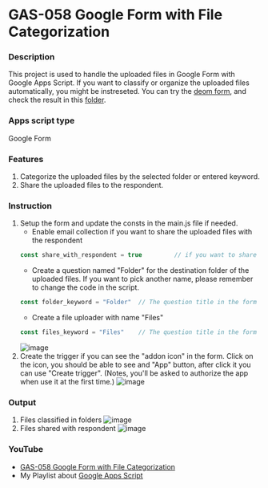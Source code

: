 # GAS-058 Google Form with File Categorization

### Description
This project is used to handle the uploaded files in Google Form with Google Apps Script. If you want to classify or organize the uploaded files automatically, you might be instreseted. You can try the [deom form](https://forms.gle/h8gwa8YfSZy2nhkZ9), and check the result in this [folder](https://drive.google.com/drive/folders/0B9tFtRbfPLIZfkJwU1JvakczNFpVeHlGaXhDOHhzTUZJVDVUUEF5WjlFLURrYzl4NUYwXzA?usp=sharing).

### Apps script type
Google Form

### Features
1. Categorize the uploaded files by the selected folder or entered keyword.
2. Share the uploaded files to the respondent.

### Instruction
1. Setup the form and update the consts in the main.js file if needed.
   * Enable email collection if you want to share the uploaded files with the respondent
   ```javascript
   const share_with_respondent = true         // if you want to share the uploaded file to the respondent, make sure email collection is enabled in the form
   ```
   * Create a question named "Folder" for the destination folder of the uploaded files. If you want to pick another name, please remember to change the code in the script.
   ```javascript
   const folder_keyword = "Folder"  // The question title in the form for the folder
   ```
   * Create a file uploader with name "Files"
   ```javascript
   const files_keyword = "Files"    // The question title in the form for the file uploader
   ```
   ![image](https://user-images.githubusercontent.com/16481229/87748247-f3ee9380-c827-11ea-86a2-b4a0cd0265da.png)
2. Create the trigger if you can see the "addon icon" in the form. Click on the icon, you should be able to see and "App" button, after click it you can use "Create trigger". (Notes, you'll be asked to authorize the app when use it at the first time.)
    ![image](https://user-images.githubusercontent.com/16481229/87755072-dd046d00-c838-11ea-8481-2e681a5ebe1d.png)

### Output
1. Files classified in folders
    ![image](https://user-images.githubusercontent.com/16481229/87748308-184a7000-c828-11ea-9e70-e2deecd98012.png)
2. Files shared with respondent
    ![image](https://user-images.githubusercontent.com/16481229/87755512-b561d480-c839-11ea-8063-0e63a4fbf31e.png)

### YouTube
* [GAS-058 Google Form with File Categorization](https://www.youtube.com/playlist?list=PLQhwjnEjYj8Bf_EZDrrcmkB9vcB9Sk3x0)
* My Playlist about [Google Apps Script](https://www.youtube.com/playlist?list=PLQhwjnEjYj8Bf_EZDrrcmkB9vcB9Sk3x0)
